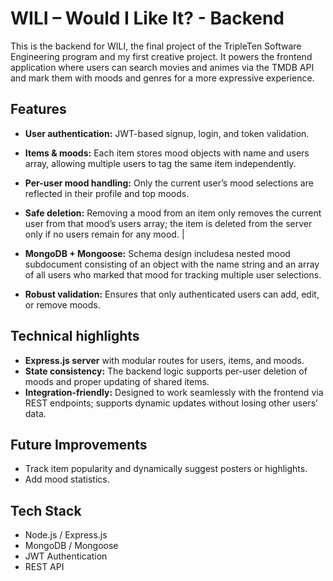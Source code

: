 # WILI – Would I Like It? - Backend

This is the backend for WILI, the final project of the TripleTen Software Engineering program and my first creative project. It powers the frontend application where users can search movies and animes via the TMDB API and mark them with moods and genres for a more expressive experience.

## Features

- **User authentication:** JWT-based signup, login, and token validation.
- **Items & moods:** Each item stores mood objects with name and users array, allowing multiple users to tag the same item independently.
- **Per-user mood handling:** Only the current user’s mood selections are reflected in their profile and top moods.
- **Safe deletion:** Removing a mood from an item only removes the current user from that mood’s users array; the item is deleted from the server only if no users remain for any mood. |

- **MongoDB + Mongoose:** Schema design includesa nested mood subdocument consisting of an object with the name string and an array of all users who marked that mood for tracking multiple user selections.
- **Robust validation:** Ensures that only authenticated users can add, edit, or remove moods.

## Technical highlights

- **Express.js server** with modular routes for users, items, and moods.
- **State consistency:** The backend logic supports per-user deletion of moods and proper updating of shared items.
- **Integration-friendly:** Designed to work seamlessly with the frontend via REST endpoints; supports dynamic updates without losing other users’ data.

## Future Improvements

- Track item popularity and dynamically suggest posters or highlights.
- Add mood statistics.

## Tech Stack

- Node.js / Express.js
- MongoDB / Mongoose
- JWT Authentication
- REST API
